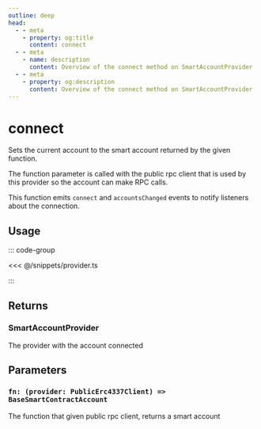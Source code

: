 ```yaml
---
outline: deep
head:
  - - meta
    - property: og:title
      content: connect
  - - meta
    - name: description
      content: Overview of the connect method on SmartAccountProvider
  - - meta
    - property: og:description
      content: Overview of the connect method on SmartAccountProvider
---
```


# connect

Sets the current account to the smart account returned by the given function.

The function parameter is called with the public rpc client that is used by this provider so the account can make RPC calls.

This function emits `connect` and `accountsChanged` events to notify listeners about the connection.

## Usage

::: code-group

<<< @/snippets/provider.ts

:::

## Returns

### SmartAccountProvider

The provider with the account connected

## Parameters

### `fn: (provider: PublicErc4337Client) => BaseSmartContractAccount`

The function that given public rpc client, returns a smart account
